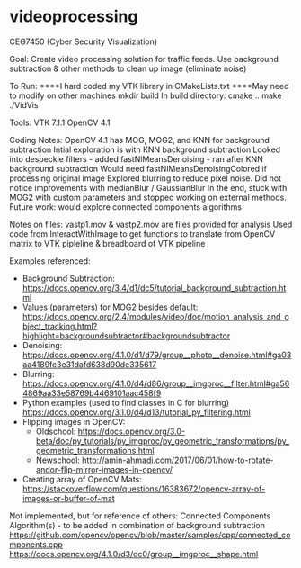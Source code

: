 # videoprocessing
CEG7450 (Cyber Security Visualization)

Goal: 
Create video processing solution for traffic feeds.
Use background subtraction & other methods to clean up image (eliminate noise)

To Run:
****I hard coded my VTK library in CMakeLists.txt
****May need to modify on other machines
mkdir build
In build directory:
cmake ..
make
./VidVis

Tools:
VTK 7.1.1
OpenCV 4.1

Coding Notes:
OpenCV 4.1 has MOG, MOG2, and KNN for background subtraction
Intial exploration is with KNN background subtraction
Looked into despeckle filters - added fastNlMeansDenoising - ran after KNN background subtraction
	Would need fastNlMeansDenoisingColored if processing original image
Explored blurring to reduce pixel noise.  Did not notice improvements with medianBlur / GaussianBlur
In the end, stuck with MOG2 with custom parameters and stopped working on external methods.
Future work: would explore connected components algorithms


Notes on files:
vastp1.mov & vastp2.mov are files provided for analysis
Used code from InteractWithImage to get functions to translate from 
	OpenCV matrix to VTK pipleline & breadboard of VTK pipeline


Examples referenced:
* Background Subtraction:
https://docs.opencv.org/3.4/d1/dc5/tutorial_background_subtraction.html
* Values (parameters) for MOG2 besides default:
https://docs.opencv.org/2.4/modules/video/doc/motion_analysis_and_object_tracking.html?highlight=backgroundsubtractor#backgroundsubtractor
* Denoising:
https://docs.opencv.org/4.1.0/d1/d79/group__photo__denoise.html#ga03aa4189fc3e31dafd638d90de335617
* Blurring:
https://docs.opencv.org/4.1.0/d4/d86/group__imgproc__filter.html#ga564869aa33e58769b4469101aac458f9
* Python examples (used to find classes in C for blurring)
https://docs.opencv.org/3.1.0/d4/d13/tutorial_py_filtering.html
* Flipping images in OpenCV:
  * Oldschool:
https://docs.opencv.org/3.0-beta/doc/py_tutorials/py_imgproc/py_geometric_transformations/py_geometric_transformations.html
  * Newschool:
http://amin-ahmadi.com/2017/06/01/how-to-rotate-andor-flip-mirror-images-in-opencv/
* Creating array of OpenCV Mats:
https://stackoverflow.com/questions/16383672/opencv-array-of-images-or-buffer-of-mat


Not implemented, but for reference of others:
Connected Components Algorithm(s) - to be added in combination of background subtraction
https://github.com/opencv/opencv/blob/master/samples/cpp/connected_components.cpp
https://docs.opencv.org/4.1.0/d3/dc0/group__imgproc__shape.html

